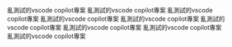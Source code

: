 亂測試的vscode copilot專案
亂測試的vscode copilot專案
亂測試的vscode copilot專案
亂測試的vscode copilot專案
亂測試的vscode copilot專案
亂測試的vscode copilot專案
亂測試的vscode copilot專案
亂測試的vscode copilot專案
亂測試的vscode copilot專案


